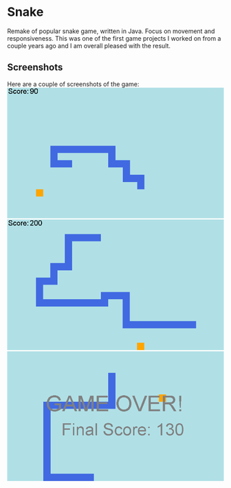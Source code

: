 # Snake
Remake of popular snake game, written in Java. Focus on movement and responsiveness. This was one of the first game projects I worked on from a couple years ago and I am overall pleased with the result.

## Screenshots
Here are a couple of screenshots of the game:
![Game in progress](img/inprogress1.png)
![Game in progress](img/inprogress2.png)
![Game over](img/gameover.png)
